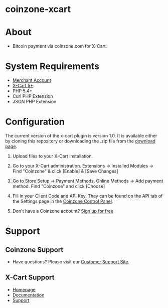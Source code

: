 # coinzone-xcart

#  About

  * Bitcoin payment via coinzone.com for X-Cart.

#  System Requirements

  * [Merchant Account](https://merchant.coinzone.com/signup?source=xcart)
  * [X-Cart 5+](http://kb.x-cart.com/display/XDD/Installation+Guide#InstallationGuide-Serverrequirements)
  * PHP 5.4+
  * Curl PHP Extension
  * JSON PHP Extension

#  Configuration

The current version of the x-cart plugin is version 1.0. It is available either by
cloning this repository or downloading the .zip file from the
[download page](https://github.com/CoinzoneBV/coinzone-xcart/archive/master.zip).

1. Upload files to your X-Cart installation.

2. Go to your X-Cart administration. Extensions -&gt; Installed Modules -&gt; Find "Coinzone" & click [Enable] & [Save Changes]

3. Go to Store Setup -&gt; Payment Methods. Online Methods -&gt; Add payment method. Find "Coinzone" and click [Choose]

4. Fill in your Client Code and API Key. They can be found on the API tab of the Settings page in the [Coinzone Control Panel](https://merchant.coinzone.com/settings#apiTab).

5. Don't have a Coinzone account? [Sign up for free](https://merchant.coinzone.com/signup?source=xcart)

#  Support

##  Coinzone Support

  * Have questions? Please visit our [Customer Support Site](http://support.coinzone.com/).

##  X-Cart Support

  * [Homepage](http://www.x-cart.com/)
  * [Documentation](http://kb.x-cart.com/display/XDD/Developer+docs)
  * [Support](http://www.x-cart.com/help.html)
